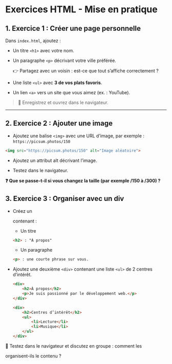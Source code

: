 # Exercices HTML - Mise en pratique

## 1. Exercice 1 : Créer une page personnelle

Dans `index.html`, ajoutez :

- Un titre `<h1>` avec votre nom.
- Un paragraphe `<p>` décrivant votre ville préférée.

    👉 Partagez avec un voisin : est-ce que tout s’affiche correctement ?

- Une liste `<ul>` avec **3 de vos plats favoris**.
- Un lien `<a>` vers un site que vous aimez (ex. : YouTube).

> 💾 Enregistrez et ouvrez dans le navigateur.

---

## 2. Exercice 2 : Ajouter une image

- Ajoutez une balise `<img>` avec une URL d’image, par exemple :  
    `https://picsum.photos/150`

```html
<img src="https://picsum.photos/150" alt="Image aléatoire">
```

- Ajoutez un attribut alt décrivant l’image.

- Testez dans le navigateur.

**❓ Que se passe-t-il si vous changez la taille (par exemple /150 à /300) ?**

## 3. Exercice 3 : Organiser avec un div

- Créez un <div> contenant :

    - Un titre
    
    ```html
    <h2> : "À propos"
    ```

    - Un paragraphe
    
    ```html
    <p> : une courte phrase sur vous.
    ```

- Ajoutez une deuxième `<div>` contenant une liste `<ul>` de 2 centres d’intérêt.

    ```html
    <div>
        <h2>À propos</h2>
        <p>Je suis passionné par le développement web.</p>
    </div>

    <div>
        <h2>Centres d’intérêt</h2>
        <ul>
            <li>Lecture</li>
            <li>Musique</li>
        </ul>
    </div>
    ```

🧩 Testez dans le navigateur et discutez en groupe : comment les <div> organisent-ils le contenu ?